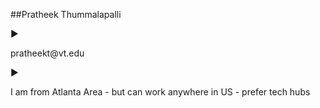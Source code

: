 ##Pratheek Thummalapalli
 <p> &#9658;</p> pratheekt@vt.edu
 <p> &#x25BA;</p> I am from Atlanta Area - but can work anywhere in US - prefer tech hubs



